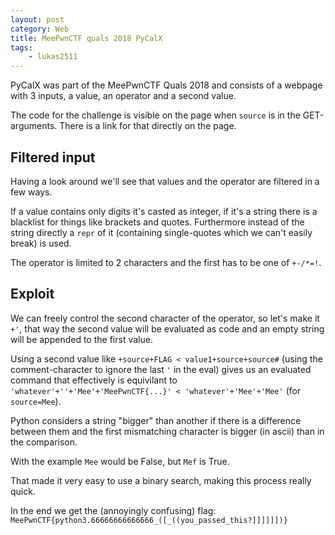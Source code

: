 ```yaml
---
layout: post
category: Web
title: MeePwnCTF quals 2018 PyCalX
tags: 
    - lukas2511
---
```


PyCalX was part of the MeePwnCTF Quals 2018 and consists of a webpage with 3 inputs,
a value, an operator and a second value.

The code for the challenge is visible on the page when `source` is in the GET-arguments.
There is a link for that directly on the page.

## Filtered input

Having a look around we'll see that values and the operator are filtered in a few ways.

If a value contains only digits it's casted as integer, if it's a string there is a blacklist
for things like brackets and quotes. Furthermore instead of the string directly a `repr` of
it (containing single-quotes which we can't easily break) is used.

The operator is limited to 2 characters and the first has to be one of `+-/*=!`.

## Exploit

We can freely control the second character of the operator, so let's make it `+'`, that way
the second value will be evaluated as code and an empty string will be appended to the first
value.

Using a second value like `+source+FLAG < value1+source+source#` (using the comment-character
to ignore the last `'` in the eval) gives us an evaluated command that effectively
is equivilant to  `'whatever'+''+'Mee'+'MeePwnCTF{...}' < 'whatever'+'Mee'+'Mee'` (for `source=Mee`).

Python considers a string "bigger" than another if there is a difference between them and the first
mismatching character is bigger (in ascii) than in the comparison.

With the example `Mee` would be False, but `Mef` is True.

That made it very easy to use a binary search, making this process really quick.

In the end we get the (annoyingly confusing) flag: `MeePwnCTF{python3.66666666666666_([_((you_passed_this?]]]]]])}`
